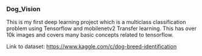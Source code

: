 ### Dog_Vision
This is my first deep learning project which is a multiclass classification problem using Tensorflow and mobilenetv2 Transfer learning. This has over 10k images and covers many basic concepts related to tensorflow.

Link to dataset: https://www.kaggle.com/c/dog-breed-identification
